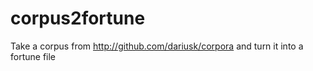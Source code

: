 # corpus2fortune
Take a corpus from http://github.com/dariusk/corpora and turn it into a fortune file
